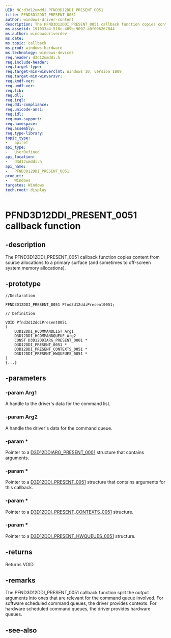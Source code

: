 ```yaml
---
UID: NC:d3d12umddi.PFND3D12DDI_PRESENT_0051
title: PFND3D12DDI_PRESENT_0051
author: windows-driver-content
description: The PFND3D12DDI_PRESENT_0051 callback function copies content from source allocations to a primary surface.
ms.assetid: 191033a4-5f8c-409b-9097-a9f096267844
ms.author: windowsdriverdev
ms.date: 
ms.topic: callback
ms.prod: windows-hardware
ms.technology: windows-devices
req.header: d3d12umddi.h
req.include-header:
req.target-type:
req.target-min-winverclnt: Windows 10, version 1809
req.target-min-winversvr:
req.kmdf-ver:
req.umdf-ver:
req.lib:
req.dll:
req.irql: 
req.ddi-compliance:
req.unicode-ansi:
req.idl:
req.max-support:
req.namespace:
req.assembly:
req.type-library: 
topic_type: 
-	apiref
api_type: 
-	UserDefined
api_location: 
-	d3d12umddi.h
api_name: 
-	PFND3D12DDI_PRESENT_0051
product:
-	Windows
targetos: Windows
tech.root: display
---
```


# PFND3D12DDI_PRESENT_0051 callback function

## -description

The PFND3D12DDI_PRESENT_0051 callback function copies content from source allocations to a primary surface (and sometimes to off-screen system memory allocations).

## -prototype

```
//Declaration

PFND3D12DDI_PRESENT_0051 Pfnd3d12ddiPresent0051; 

// Definition

VOID Pfnd3d12ddiPresent0051 
(
	D3D12DDI_HCOMMANDLIST Arg1
	D3D12DDI_HCOMMANDQUEUE Arg2
	CONST D3D12DDIARG_PRESENT_0001 *
	D3D12DDI_PRESENT_0051 *
	D3D12DDI_PRESENT_CONTEXTS_0051 *
	D3D12DDI_PRESENT_HWQUEUES_0051 *
)
{...}

```

## -parameters

### -param Arg1

A handle to the driver's data for the command list.

### -param Arg2

A handle the driver's data for the command queue.

### -param *

Pointer to a [D3D12DDIARG_PRESENT_0001](ns-d3d12umddi-d3d12ddiarg_present_0001.md) structure that contains arguments.

### -param *

Pointer to a [D3D12DDI_PRESENT_0051](ns-d3d12umddi-d3d12ddi_present_0051.md) structure that contains arguments for this callback.

### -param *

Pointer to a [D3D12DDI_PRESENT_CONTEXTS_0051](ns-d3d12umddi-d3d12ddi_present_contexts_0051.md) structure.

### -param *

Pointer to a [D3D12DDI_PRESENT_HWQUEUES_0051](ns-d3d12umddi-d3d12ddi_present_hwqueues_0051.md) structure.



## -returns

Returns VOID.

## -remarks

The PFND3D12DDI_PRESENT_0051 callback function split the output arguments into ones that are relevant for the command queue involved. For software scheduled command queues, the driver provides contexts. For hardware scheduled command queues, the driver provides hardware queues.


## -see-also